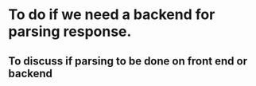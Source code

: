 # To do if we need a backend for parsing response. 

## To discuss if parsing to be done on front end or backend